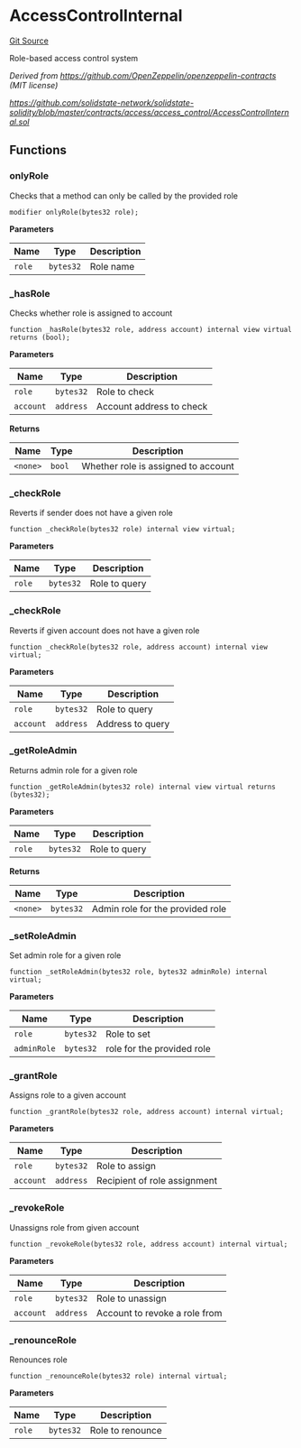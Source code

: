 # AccessControlInternal
[Git Source](https://github.com/ubiquity/ubiquity-dollar/blob/acc58000595c3b2a3554b0b50ee47af4357daed7/src/dollar/access/AccessControlInternal.sol)

Role-based access control system

*Derived from https://github.com/OpenZeppelin/openzeppelin-contracts (MIT license)*

*https://github.com/solidstate-network/solidstate-solidity/blob/master/contracts/access/access_control/AccessControlInternal.sol*


## Functions
### onlyRole

Checks that a method can only be called by the provided role


```solidity
modifier onlyRole(bytes32 role);
```
**Parameters**

|Name|Type|Description|
|----|----|-----------|
|`role`|`bytes32`|Role name|


### _hasRole

Checks whether role is assigned to account


```solidity
function _hasRole(bytes32 role, address account) internal view virtual returns (bool);
```
**Parameters**

|Name|Type|Description|
|----|----|-----------|
|`role`|`bytes32`|Role to check|
|`account`|`address`|Account address to check|

**Returns**

|Name|Type|Description|
|----|----|-----------|
|`<none>`|`bool`|Whether role is assigned to account|


### _checkRole

Reverts if sender does not have a given role


```solidity
function _checkRole(bytes32 role) internal view virtual;
```
**Parameters**

|Name|Type|Description|
|----|----|-----------|
|`role`|`bytes32`|Role to query|


### _checkRole

Reverts if given account does not have a given role


```solidity
function _checkRole(bytes32 role, address account) internal view virtual;
```
**Parameters**

|Name|Type|Description|
|----|----|-----------|
|`role`|`bytes32`|Role to query|
|`account`|`address`|Address to query|


### _getRoleAdmin

Returns admin role for a given role


```solidity
function _getRoleAdmin(bytes32 role) internal view virtual returns (bytes32);
```
**Parameters**

|Name|Type|Description|
|----|----|-----------|
|`role`|`bytes32`|Role to query|

**Returns**

|Name|Type|Description|
|----|----|-----------|
|`<none>`|`bytes32`|Admin role for the provided role|


### _setRoleAdmin

Set admin role for a given role


```solidity
function _setRoleAdmin(bytes32 role, bytes32 adminRole) internal virtual;
```
**Parameters**

|Name|Type|Description|
|----|----|-----------|
|`role`|`bytes32`|Role to set|
|`adminRole`|`bytes32`|role for the provided role|


### _grantRole

Assigns role to a given account


```solidity
function _grantRole(bytes32 role, address account) internal virtual;
```
**Parameters**

|Name|Type|Description|
|----|----|-----------|
|`role`|`bytes32`|Role to assign|
|`account`|`address`|Recipient of role assignment|


### _revokeRole

Unassigns role from given account


```solidity
function _revokeRole(bytes32 role, address account) internal virtual;
```
**Parameters**

|Name|Type|Description|
|----|----|-----------|
|`role`|`bytes32`|Role to unassign|
|`account`|`address`|Account to revoke a role from|


### _renounceRole

Renounces role


```solidity
function _renounceRole(bytes32 role) internal virtual;
```
**Parameters**

|Name|Type|Description|
|----|----|-----------|
|`role`|`bytes32`|Role to renounce|


